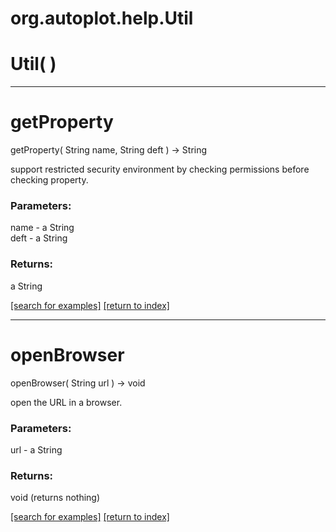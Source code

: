 # org.autoplot.help.Util



# Util( )


***
<a name="getProperty"></a>
# getProperty
getProperty( String name, String deft ) &rarr; String

support restricted security environment by checking permissions before
 checking property.

### Parameters:
name - a String
<br>deft - a String

### Returns:
a String


<a href="https://github.com/autoplot/dev/search?q=getProperty&unscoped_q=getProperty">[search for examples]</a>
<a href="https://github.com/autoplot/documentation/blob/master/javadoc/index-all.md">[return to index]</a>

***
<a name="openBrowser"></a>
# openBrowser
openBrowser( String url ) &rarr; void

open the URL in a browser.

### Parameters:
url - a String

### Returns:
void (returns nothing)


<a href="https://github.com/autoplot/dev/search?q=openBrowser&unscoped_q=openBrowser">[search for examples]</a>
<a href="https://github.com/autoplot/documentation/blob/master/javadoc/index-all.md">[return to index]</a>

